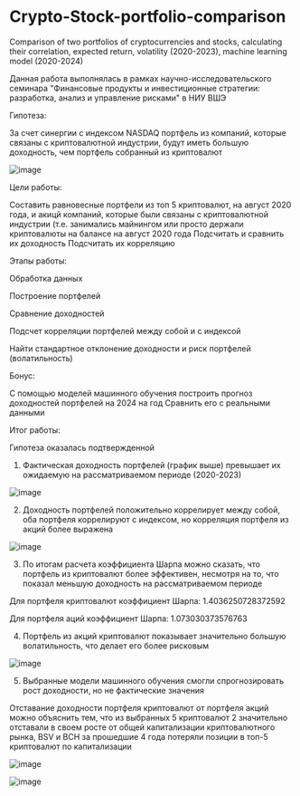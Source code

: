 # Crypto-Stock-portfolio-comparison
Comparison of two portfolios of cryptocurrencies and stocks, calculating their correlation, expected return, volatility (2020-2023), machine learning model (2020-2024)

Данная работа выполнялась в рамках научно-исследовательского семинара "Финансовые продукты и инвестиционные стратегии: разработка, анализ и управление рисками" в НИУ ВШЭ

Гипотеза:

За счет синергии с индексом NASDAQ портфель из компаний, которые связаны с криптовалютной индустрии, будут иметь большую доходность, чем портфель собранный из криптовалют

![image](https://github.com/gppoleshkin/Crypto-Stock-portfolio-comparison/assets/150899409/86074e13-e631-4986-a124-baab5310b851)


Цели работы:

Составить равновесные портфели из топ 5 криптовалют, на август 2020 года, и акицй компаний, которые были связаны с криптовалютной индустрии (т.е. занимались майнингом или просто держали криптовалюты на балансе на август 2020 года
Подсчитать и сравнить их доходность
Подсчитать их корреляцию

Этапы работы:

Обработка данных

Построение портфелей

Сравнение доходностей

Подсчет корреляции портфелей между собой и с индексой

Найти стандартное отклонение доходности и риск портфелей (волатильность)

Бонус:

С помощью моделей машинного обучения построить прогноз доходностей портфелей на 2024 на год
Сравнить его с реальными данными

Итог работы:

Гипотеза оказалась подтвержденной

1) Фактическая доходность портфелей (график выше) превышает их ожидаемую на рассматриваемом периоде (2020-2023)

![image](https://github.com/gppoleshkin/Crypto-Stock-portfolio-comparison/assets/150899409/7f84d0ae-7be0-46c3-8020-c9fef0ae8839)


2) Доходность портфелей положительно коррелирует между собой, оба портфеля коррелируют с индексом, но корреляция портфеля из акций более выражена

![image](https://github.com/gppoleshkin/Crypto-Stock-portfolio-comparison/assets/150899409/7d7ca45f-03e6-4327-872b-c1542f76194a)


3) По итогам расчета коэффициента Шарпа можно сказать, что портфель из криптовалют более эффективен, несмотря на то, что показал меньшую доходность на рассматриваемом периоде

Для портфеля криптовалют коэффициент Шарпа: 1.4036250728372592

Для портфеля аций коэффициент Шарпа: 1.073030373576763

4) Портфель из акций криптовалют показывает значительно большую волатильность, что делает его более рисковым

![image](https://github.com/gppoleshkin/Crypto-Stock-portfolio-comparison/assets/150899409/73da169b-e50a-432b-acf8-bc573ac4cf21)


5) Выбранные модели машинного обучения смогли спрогнозировать рост доходности, но не фактические значения

Отставание доходности портфеля криптовалют от портфеля акций можно объяснить тем, что из выбранных 5 криптовалют 2 значительно отставали в своем росте от общей капитализации криптовалютного рынка, BSV и BCH за прошедшие 4 года потеряли позиции в топ-5 криптовалют по капитализации

![image](https://github.com/gppoleshkin/Crypto-Stock-portfolio-comparison/assets/150899409/e7519422-0c94-4f55-8e58-4219a80dbf5c)

![image](https://github.com/gppoleshkin/Crypto-Stock-portfolio-comparison/assets/150899409/05a12abf-8685-4644-9502-cfdf7a4241ac)

